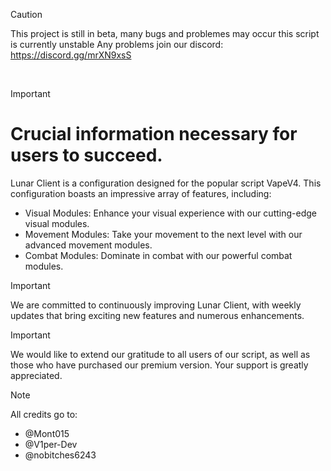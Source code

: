 > [!CAUTION]
> This project is still in beta, many bugs and problemes may occur this script is currently unstable
> Any problems join our discord: https://discord.gg/mrXN9xsS
 <br />


> [!IMPORTANT]  
> # Crucial information necessary for users to succeed.

Lunar Client is a configuration designed for the popular script VapeV4. This configuration boasts an impressive array of features, including:

- Visual Modules: Enhance your visual experience with our cutting-edge visual modules.
- Movement Modules: Take your movement to the next level with our advanced movement modules.
- Combat Modules: Dominate in combat with our powerful combat modules.

> [!IMPORTANT]
  

We are committed to continuously improving Lunar Client, with weekly updates that bring exciting new features and numerous enhancements.

> [!IMPORTANT] 
 

We would like to extend our gratitude to all users of our script, as well as those who have purchased our premium version. Your support is greatly appreciated.

> [!NOTE]

All credits go to:

- @Mont015
- @V1per-Dev
- @nobitches6243



